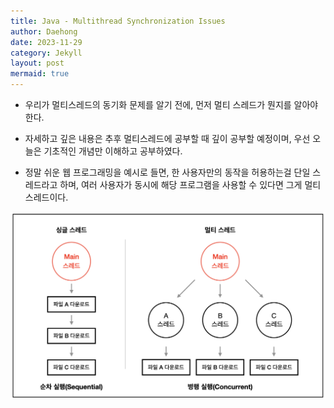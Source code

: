 ```yaml
---
title: Java - Multithread Synchronization Issues
author: Daehong
date: 2023-11-29
category: Jekyll
layout: post
mermaid: true
---
```


* 우리가 멀티스레드의 동기화 문제를 알기 전에, 먼저 멀티 스레드가 뭔지를 알아야한다.

* 자세하고 깊은 내용은 추후 멀티스레드에 공부할 때 깊이 공부할 예정이며, 우선 오늘은 기초적인 개념만 이해하고 공부하였다.

* 정말 쉬운 웹 프로그래밍을 예시로 들면, 한 사용자만의 동작을 허용하는걸 단일 스레드라고 하며, 여러 사용자가 동시에 해당 프로그램을 사용할 수 있다면 그게 멀티 스레드이다.

![멀티스레드 이미지](/_imgs/multithrerad-img.png)


<br>
<br>
<br>
<br>
<br>